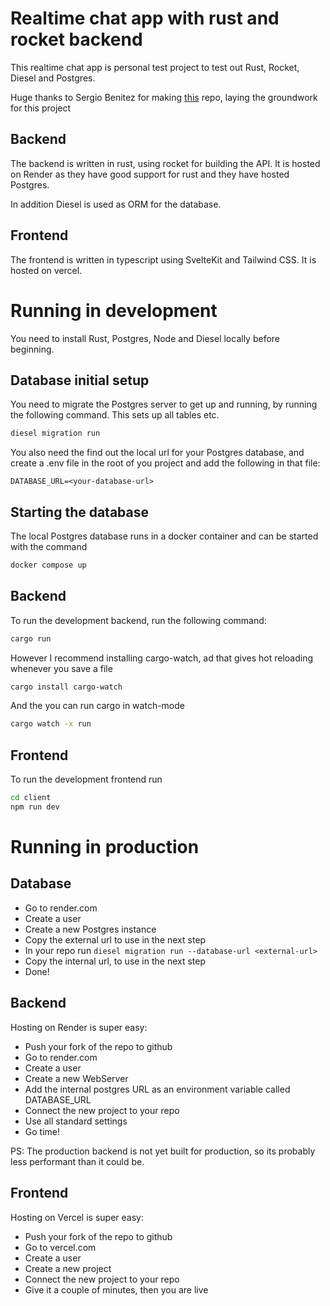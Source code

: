 # Realtime chat app with rust and rocket backend
This realtime chat app is personal test project to test out Rust, Rocket, Diesel and Postgres.

Huge thanks to Sergio Benitez for making [this](https://github.com/SergioBenitez/Rocket/tree/v0.5-rc/examples/chat) repo,
laying the groundwork for this project

## Backend
The backend is written in rust, using rocket for building the API. It is hosted on Render 
as they have good support for rust and they have hosted Postgres.

In addition Diesel is used as ORM for the database.

## Frontend
The frontend is written in typescript using SvelteKit and Tailwind CSS. It is hosted on vercel.

# Running in development
You need to install Rust, Postgres, Node and Diesel locally before beginning.

## Database initial setup
You need to migrate the Postgres server to get up and running, by running the following command. 
This sets up all tables etc.
```bash
diesel migration run
```

You also need the find out the local url for your Postgres database, and create a .env file in the root
of you project and add the following in that file:
```
DATABASE_URL=<your-database-url>
```

## Starting the database
The local Postgres database runs in a docker container and can be started with the command
``` bash
docker compose up
```

## Backend
To run the development backend, run the following command:
```bash
cargo run
```
However I recommend installing cargo-watch, ad that gives hot reloading whenever you save a file
```bash
cargo install cargo-watch
```
And the you can run cargo in watch-mode
```bash
cargo watch -x run
```

## Frontend
To run the development frontend run
```bash
cd client
npm run dev
```

# Running in production
## Database
- Go to render.com
- Create a user
- Create a new Postgres instance
- Copy the external url to use in the next step
- In your repo run `diesel migration run --database-url <external-url>`
- Copy the internal url, to use in the next step
- Done!
## Backend
Hosting on Render is super easy: 
- Push your fork of the repo to github
- Go to render.com
- Create a user
- Create a new WebServer
- Add the internal postgres URL as an environment variable called DATABASE_URL
- Connect the new project to your repo
- Use all standard settings
- Go time!

PS: The production backend is not yet built for production, so its probably less performant than it could be.

## Frontend
Hosting on Vercel is super easy: 
- Push your fork of the repo to github
- Go to vercel.com
- Create a user
- Create a new project
- Connect the new project to your repo
- Give it a couple of minutes, then you are live